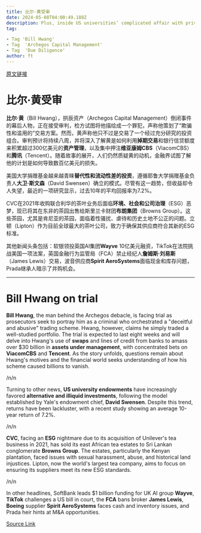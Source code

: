```yaml
---
title: 比尔·黄受审
date: 2024-05-08T04:00:49.188Z
description: Plus, inside US universities’ complicated affair with private equity and CVC sells its divisive tea plantations
tag: 

- Tag 'Bill Hwang'
- Tag  'Archegos Capital Management'
- Tag  'Due Diligence'
author: ft
---
```


[原文链接](https://ft.com/content/2f448cba-a9ac-4333-94f5-7200e20857f5)

# **比尔·黄**受审

**比尔·黄**（Bill Hwang），拱辰资产（Archegos Capital Management）倒闭事件的幕后人物，正在接受审判，检方试图将他描绘成一个罪犯，声称他策划了“欺骗性和滥用的”交易方案。然而，黄声称他只不过是交易了一个经过充分研究的投资组合。审判预计将持续八周，并将深入了解黄是如何利用**掉期交易**和银行信贷额度来积累超过300亿美元的**资产管理**，以及集中押注**维亚康姆CBS**（ViacomCBS）和**腾讯**（Tencent）。随着故事的展开，人们仍然质疑黄的动机，金融界试图了解他的计划是如何导致数百亿美元的损失。 

美国大学捐赠基金越来越青睐**替代性和流动性差的投资**，遵循耶鲁大学捐赠基金负责人**大卫·斯文森**（David Swensen）确立的模式。尽管有这一趋势，但收益却令人失望，最近的一项研究显示，过去10年的平均回报率为7.2%。 

CVC在2021年收购联合利华的茶叶业务后面临**环境、社会和公司治理**（ESG）恶梦，现已将其在东非的茶园出售给斯里兰卡财团**布朗集团**（Browns Group）。这些茶园，尤其是肯尼亚的茶园，面临着性骚扰、虐待和历史土地不公正的问题。立顿（Lipton）作为目前全球最大的茶叶公司，致力于确保其供应商符合其新的ESG标准。 

其他新闻头条包括：软银领投英国AI集团**Wayve** 10亿美元融资，TikTok在法院挑战美国一项法案，英国金融行为监管局（FCA）禁止经纪人**詹姆斯·刘易斯**（James Lewis）交易，波音供应商**Spirit AeroSystems**面临现金和库存问题，Prada继承人暗示了并购机会。

---

# Bill Hwang on trial

**Bill Hwang**, the man behind the Archegos debacle, is facing trial as prosecutors seek to portray him as a criminal who orchestrated a "deceitful and abusive" trading scheme. Hwang, however, claims he simply traded a well-studied portfolio. The trial is expected to last eight weeks and will delve into Hwang's use of **swaps** and lines of credit from banks to amass over $30 billion in **assets under management**, with concentrated bets on **ViacomCBS** and **Tencent**. As the story unfolds, questions remain about Hwang's motives and the financial world seeks understanding of how his scheme caused billions to vanish. 

/n/n

Turning to other news, **US university endowments** have increasingly favored **alternative and illiquid investments**, following the model established by Yale's endowment chief, **David Swensen**. Despite this trend, returns have been lackluster, with a recent study showing an average 10-year return of 7.2%. 

/n/n

**CVC**, facing an **ESG** nightmare due to its acquisition of Unilever's tea business in 2021, has sold its east African tea estates to Sri Lankan conglomerate **Browns Group**. The estates, particularly the Kenyan plantation, faced issues with sexual harassment, abuse, and historical land injustices. Lipton, now the world's largest tea company, aims to focus on ensuring its suppliers meet its new ESG standards. 

/n/n

In other headlines, SoftBank leads $1 billion funding for UK AI group **Wayve**, **TikTok** challenges a US bill in court, the **FCA** bans broker **James Lewis**, **Boeing** supplier **Spirit AeroSystems** faces cash and inventory issues, and Prada heir hints at M&A opportunities.

[Source Link](https://ft.com/content/2f448cba-a9ac-4333-94f5-7200e20857f5)

